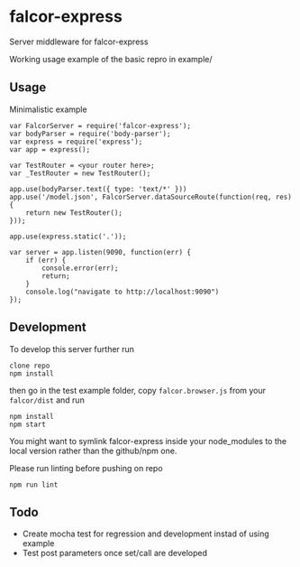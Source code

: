 # falcor-express
Server middleware for falcor-express

Working usage example of the basic repro in example/

## Usage
Minimalistic example

```
var FalcorServer = require('falcor-express');
var bodyParser = require('body-parser');
var express = require('express');
var app = express();

var TestRouter = <your router here>;
var _TestRouter = new TestRouter();

app.use(bodyParser.text({ type: 'text/*' }))
app.use('/model.json', FalcorServer.dataSourceRoute(function(req, res) {
    return new TestRouter();
}));

app.use(express.static('.'));

var server = app.listen(9090, function(err) {
    if (err) {
        console.error(err);
        return;
    }
    console.log("navigate to http://localhost:9090")
});

```

## Development
To develop this server further run
```
clone repo
npm install
```
then go in the test example folder, copy ``falcor.browser.js`` from your ``falcor/dist`` and run
```
npm install
npm start
```
You might want to symlink falcor-express inside your node_modules to the local version rather than the github/npm one.

Please run linting before pushing on repo
```
npm run lint
```

## Todo
 * Create mocha test for regression and development instad of using example  
 * Test post parameters once set/call are developed  
 
